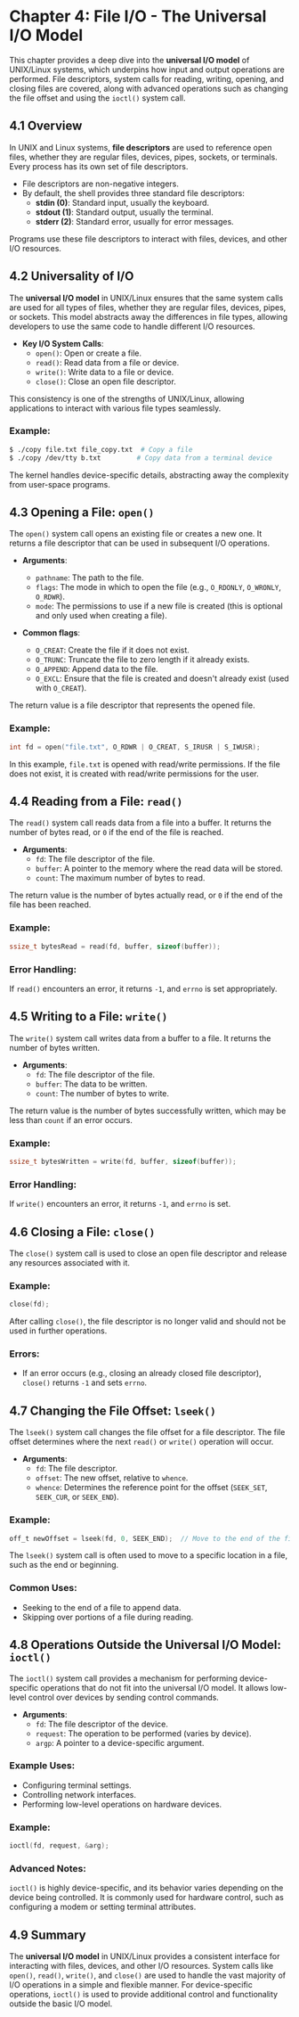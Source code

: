 
# Chapter 4: File I/O - The Universal I/O Model

This chapter provides a deep dive into the **universal I/O model** of UNIX/Linux systems, which underpins how input and output operations are performed. File descriptors, system calls for reading, writing, opening, and closing files are covered, along with advanced operations such as changing the file offset and using the `ioctl()` system call.

## 4.1 Overview
In UNIX and Linux systems, **file descriptors** are used to reference open files, whether they are regular files, devices, pipes, sockets, or terminals. Every process has its own set of file descriptors.

- File descriptors are non-negative integers.
- By default, the shell provides three standard file descriptors:
  - **stdin (0)**: Standard input, usually the keyboard.
  - **stdout (1)**: Standard output, usually the terminal.
  - **stderr (2)**: Standard error, usually for error messages.

Programs use these file descriptors to interact with files, devices, and other I/O resources.

## 4.2 Universality of I/O
The **universal I/O model** in UNIX/Linux ensures that the same system calls are used for all types of files, whether they are regular files, devices, pipes, or sockets. This model abstracts away the differences in file types, allowing developers to use the same code to handle different I/O resources.

- **Key I/O System Calls**:
  - `open()`: Open or create a file.
  - `read()`: Read data from a file or device.
  - `write()`: Write data to a file or device.
  - `close()`: Close an open file descriptor.

This consistency is one of the strengths of UNIX/Linux, allowing applications to interact with various file types seamlessly.

### Example:
```bash
$ ./copy file.txt file_copy.txt  # Copy a file
$ ./copy /dev/tty b.txt         # Copy data from a terminal device
```

The kernel handles device-specific details, abstracting away the complexity from user-space programs.

## 4.3 Opening a File: `open()`
The `open()` system call opens an existing file or creates a new one. It returns a file descriptor that can be used in subsequent I/O operations.

- **Arguments**:
  - `pathname`: The path to the file.
  - `flags`: The mode in which to open the file (e.g., `O_RDONLY`, `O_WRONLY`, `O_RDWR`).
  - `mode`: The permissions to use if a new file is created (this is optional and only used when creating a file).

- **Common flags**:
  - `O_CREAT`: Create the file if it does not exist.
  - `O_TRUNC`: Truncate the file to zero length if it already exists.
  - `O_APPEND`: Append data to the file.
  - `O_EXCL`: Ensure that the file is created and doesn't already exist (used with `O_CREAT`).

The return value is a file descriptor that represents the opened file.

### Example:
```c
int fd = open("file.txt", O_RDWR | O_CREAT, S_IRUSR | S_IWUSR);
```
In this example, `file.txt` is opened with read/write permissions. If the file does not exist, it is created with read/write permissions for the user.

## 4.4 Reading from a File: `read()`
The `read()` system call reads data from a file into a buffer. It returns the number of bytes read, or `0` if the end of the file is reached.

- **Arguments**:
  - `fd`: The file descriptor of the file.
  - `buffer`: A pointer to the memory where the read data will be stored.
  - `count`: The maximum number of bytes to read.

The return value is the number of bytes actually read, or `0` if the end of the file has been reached.

### Example:
```c
ssize_t bytesRead = read(fd, buffer, sizeof(buffer));
```

### Error Handling:
If `read()` encounters an error, it returns `-1`, and `errno` is set appropriately.

## 4.5 Writing to a File: `write()`
The `write()` system call writes data from a buffer to a file. It returns the number of bytes written.

- **Arguments**:
  - `fd`: The file descriptor of the file.
  - `buffer`: The data to be written.
  - `count`: The number of bytes to write.

The return value is the number of bytes successfully written, which may be less than `count` if an error occurs.

### Example:
```c
ssize_t bytesWritten = write(fd, buffer, sizeof(buffer));
```

### Error Handling:
If `write()` encounters an error, it returns `-1`, and `errno` is set.

## 4.6 Closing a File: `close()`
The `close()` system call is used to close an open file descriptor and release any resources associated with it.

### Example:
```c
close(fd);
```

After calling `close()`, the file descriptor is no longer valid and should not be used in further operations.

### Errors:
- If an error occurs (e.g., closing an already closed file descriptor), `close()` returns `-1` and sets `errno`.

## 4.7 Changing the File Offset: `lseek()`
The `lseek()` system call changes the file offset for a file descriptor. The file offset determines where the next `read()` or `write()` operation will occur.

- **Arguments**:
  - `fd`: The file descriptor.
  - `offset`: The new offset, relative to `whence`.
  - `whence`: Determines the reference point for the offset (`SEEK_SET`, `SEEK_CUR`, or `SEEK_END`).

### Example:
```c
off_t newOffset = lseek(fd, 0, SEEK_END);  // Move to the end of the file
```

The `lseek()` system call is often used to move to a specific location in a file, such as the end or beginning.

### Common Uses:
- Seeking to the end of a file to append data.
- Skipping over portions of a file during reading.

## 4.8 Operations Outside the Universal I/O Model: `ioctl()`
The `ioctl()` system call provides a mechanism for performing device-specific operations that do not fit into the universal I/O model. It allows low-level control over devices by sending control commands.

- **Arguments**:
  - `fd`: The file descriptor of the device.
  - `request`: The operation to be performed (varies by device).
  - `argp`: A pointer to a device-specific argument.

### Example Uses:
- Configuring terminal settings.
- Controlling network interfaces.
- Performing low-level operations on hardware devices.

### Example:
```c
ioctl(fd, request, &arg);
```

### Advanced Notes:
`ioctl()` is highly device-specific, and its behavior varies depending on the device being controlled. It is commonly used for hardware control, such as configuring a modem or setting terminal attributes.

## 4.9 Summary
The **universal I/O model** in UNIX/Linux provides a consistent interface for interacting with files, devices, and other I/O resources. System calls like `open()`, `read()`, `write()`, and `close()` are used to handle the vast majority of I/O operations in a simple and flexible manner. For device-specific operations, `ioctl()` is used to provide additional control and functionality outside the basic I/O model.
